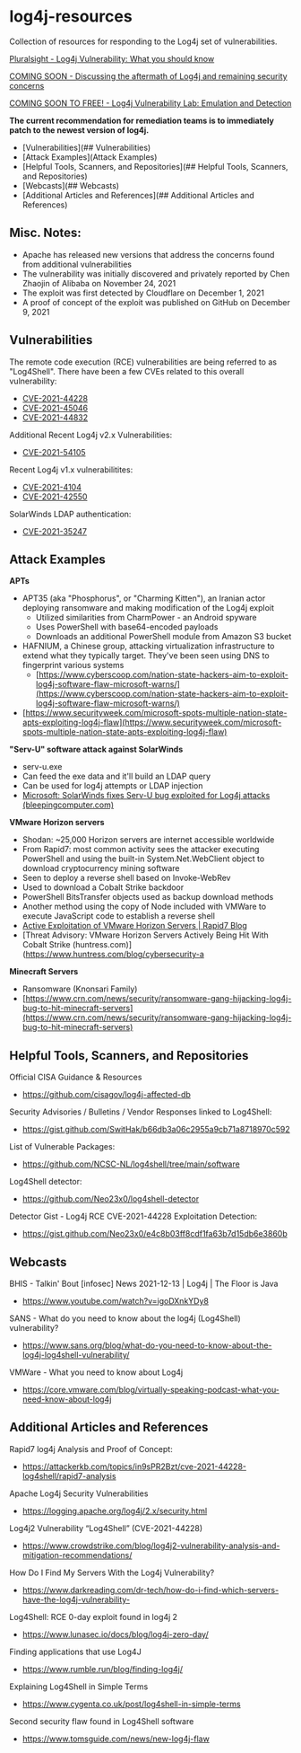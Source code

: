 # log4j-resources
Collection of resources for responding to the Log4j set of vulnerabilities.

[Pluralsight - Log4j Vulnerability: What you should know](https://app.pluralsight.com/library/courses/log4j-vulnerability-what-you-should-know/)

[COMING SOON - Discussing the aftermath of Log4j and remaining security concerns](https://www.pluralsight.com/events/2022/aftermath_of_log4j)

[COMING SOON TO FREE! - Log4j Vulnerability Lab: Emulation and Detection](https://app.pluralsight.com/labs/detail/1874f406-cb9a-44a0-841e-c171ce0aebcb/toc)

**The current recommendation for remediation teams is to immediately patch to the newest version of log4j.**

- [Vulnerabilities](## Vulnerabilities)
- [Attack Examples](Attack Examples)
- [Helpful Tools, Scanners, and Repositories](## Helpful Tools, Scanners, and Repositories)
- [Webcasts](## Webcasts)
- [Additional Articles and References](## Additional Articles and References)

## Misc. Notes:
- Apache has released new versions that address the concerns found from additional vulnerabilities
- The vulnerability was initially discovered and privately reported by Chen Zhaojin of Alibaba on November 24, 2021
- The exploit was first detected by Cloudflare on December 1, 2021
- A proof of concept of the exploit was published on GitHub on December 9, 2021

## Vulnerabilities
The remote code execution (RCE) vulnerabilities are being referred to as "Log4Shell". There have been a few CVEs related to this overall vulnerability:
- [CVE-2021-44228](https://cve.mitre.org/cgi-bin/cvename.cgi?name=2021-44228)
- [CVE-2021-45046](https://cve.mitre.org/cgi-bin/cvename.cgi?name=CVE-2021-45046)
- [CVE-2021-44832](https://cve.mitre.org/cgi-bin/cvename.cgi?name=2021-44832)

Additional Recent Log4j v2.x Vulnerabilities:
- [CVE-2021-54105](https://cve.mitre.org/cgi-bin/cvename.cgi?name=CVE-2021-45105)

Recent Log4j v1.x vulnerabilitites:
- [CVE-2021-4104](https://cve.mitre.org/cgi-bin/cvename.cgi?name=CVE-2021-4104)
- [CVE-2021-42550](https://cve.mitre.org/cgi-bin/cvename.cgi?name=CVE-2021-42550)

SolarWinds LDAP authentication:
- [CVE-2021-35247](https://cve.mitre.org/cgi-bin/cvename.cgi?name=CVE-2021-35247)

## Attack Examples
**APTs**
- APT35 (aka "Phosphorus", or "Charming Kitten"), an Iranian actor deploying ransomware and making modification of the Log4j exploit
	- Utilized similarities from CharmPower - an Android spyware
	- Uses PowerShell with base64-encoded payloads
	- Downloads an additional PowerShell module from Amazon S3 bucket
- HAFNIUM, a Chinese group, attacking virtualization infrastructure to extend what they typically target. They've been seen using DNS to fingerprint various systems
    - [https://www.cyberscoop.com/nation-state-hackers-aim-to-exploit-log4j-software-flaw-microsoft-warns/](https://www.cyberscoop.com/nation-state-hackers-aim-to-exploit-log4j-software-flaw-microsoft-warns/)
- [https://www.securityweek.com/microsoft-spots-multiple-nation-state-apts-exploiting-log4j-flaw](https://www.securityweek.com/microsoft-spots-multiple-nation-state-apts-exploiting-log4j-flaw)

**"Serv-U" software attack against SolarWinds**
- serv-u.exe
- Can feed the exe data and it'll build an LDAP query 
- Can be used for log4j attempts or LDAP injection
- [Microsoft: SolarWinds fixes Serv-U bug exploited for Log4j attacks (bleepingcomputer.com)](https://www.bleepingcomputer.com/news/microsoft/microsoft-solarwinds-fixes-serv-u-bug-exploited-for-log4j-attacks/)

**VMware Horizon servers**
- Shodan: ~25,000 Horizon servers are internet accessible worldwide
- From Rapid7: most common activity sees the attacker executing PowerShell and using the built-in System.Net.WebClient object to download cryptocurrency mining software
- Seen to deploy a reverse shell based on Invoke-WebRev
- Used to download a Cobalt Strike backdoor
- PowerShell BitsTransfer objects used as backup download methods
- Another method using the copy of Node included with VMWare to execute JavaScript code to establish a reverse shell
- [Active Exploitation of VMware Horizon Servers | Rapid7 Blog](https://www.rapid7.com/blog/post/2022/01/18/active-exploitation-of-vmware-horizon-servers/)
- [Threat Advisory: VMware Horizon Servers Actively Being Hit With Cobalt Strike (huntress.com)](https://www.huntress.com/blog/cybersecurity-a

**Minecraft Servers**
- Ransomware (Knonsari Family)
- [https://www.crn.com/news/security/ransomware-gang-hijacking-log4j-bug-to-hit-minecraft-servers](https://www.crn.com/news/security/ransomware-gang-hijacking-log4j-bug-to-hit-minecraft-servers)

## Helpful Tools, Scanners, and Repositories
Official CISA Guidance & Resources
- https://github.com/cisagov/log4j-affected-db

Security Advisories / Bulletins / Vendor Responses linked to Log4Shell:
- https://gist.github.com/SwitHak/b66db3a06c2955a9cb71a8718970c592

List of Vulnerable Packages: 
- https://github.com/NCSC-NL/log4shell/tree/main/software

Log4Shell detector: 
- https://github.com/Neo23x0/log4shell-detector

Detector Gist - Log4j RCE CVE-2021-44228 Exploitation Detection:
- https://gist.github.com/Neo23x0/e4c8b03ff8cdf1fa63b7d15db6e3860b

## Webcasts
BHIS - Talkin' Bout [infosec] News 2021-12-13 | Log4j | The Floor is Java 
- https://www.youtube.com/watch?v=igoDXnkYDy8

SANS - What do you need to know about the log4j (Log4Shell) vulnerability? 
- https://www.sans.org/blog/what-do-you-need-to-know-about-the-log4j-log4shell-vulnerability/

VMWare - What you need to know about Log4j
- https://core.vmware.com/blog/virtually-speaking-podcast-what-you-need-know-about-log4j 

## Additional Articles and References
Rapid7 log4j Analysis and Proof of Concept:
- https://attackerkb.com/topics/in9sPR2Bzt/cve-2021-44228-log4shell/rapid7-analysis

Apache Log4j Security Vulnerabilities 
- https://logging.apache.org/log4j/2.x/security.html

Log4j2 Vulnerability “Log4Shell” (CVE-2021-44228) 
- https://www.crowdstrike.com/blog/log4j2-vulnerability-analysis-and-mitigation-recommendations/

How Do I Find My Servers With the Log4j Vulnerability? 
- https://www.darkreading.com/dr-tech/how-do-i-find-which-servers-have-the-log4j-vulnerability-

Log4Shell: RCE 0-day exploit found in log4j 2 
- https://www.lunasec.io/docs/blog/log4j-zero-day/

Finding applications that use Log4J 
- https://www.rumble.run/blog/finding-log4j/

Explaining Log4Shell in Simple Terms 
- https://www.cygenta.co.uk/post/log4shell-in-simple-terms

Second security flaw found in Log4Shell software 
- https://www.tomsguide.com/news/new-log4j-flaw

